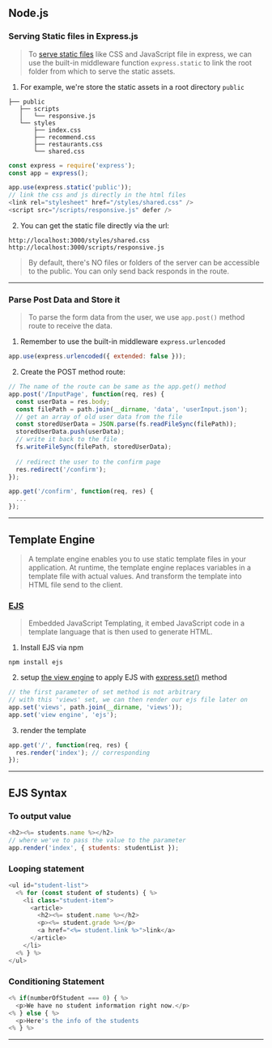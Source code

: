 ## Node.js
### Serving Static files in Express.js
> To [serve static files](https://expressjs.com/en/starter/static-files.html) like CSS and JavaScript file in express, we can use the built-in middleware function `express.static` to link the root folder from which to serve the static assets.
1. For example, we're store the static assets in a root directory `public`
```
├── public
   ├── scripts
   │   └── responsive.js
   └── styles
       ├── index.css
       ├── recommend.css
       ├── restaurants.css
       └── shared.css
```
```js
const express = require('express');
const app = express();

app.use(express.static('public'));
// link the css and js directly in the html files
<link rel="stylesheet" href="/styles/shared.css" />
<script src="/scripts/responsive.js" defer />
```
2. You can get the static file directly via the url:
```console
http://localhost:3000/styles/shared.css
http://localhost:3000/scripts/responsive.js
```
> By default, there's NO files or folders of the server can be accessible to the public. You can only send back responds in the route.

---

### Parse Post Data and Store it
> To parse the form data from the user, we use `app.post()` method route to receive the data.
1. Remember to use the built-in middleware `express.urlencoded`
```js
app.use(express.urlencoded({ extended: false }));
```
2. Create the POST method route:
```js
// The name of the route can be same as the app.get() method
app.post('/InputPage', function(req, res) {
  const userData = res.body;
  const filePath = path.join(__dirname, 'data', 'userInput.json');
  // get an array of old user data from the file
  const storedUserData = JSON.parse(fs.readFileSync(filePath));
  storedUserData.push(userData);
  // write it back to the file
  fs.writeFileSync(filePath, storedUserData);
  
  // redirect the user to the confirm page
  res.redirect('/confirm');
});

app.get('/confirm', function(req, res) {
  ...
});
```

---

## Template Engine
> A template engine enables you to use static template files in your application. At runtime, the template engine replaces variables in a template file with actual values. And transform the template into HTML file send to the client.
### [EJS](https://blog.logrocket.com/how-to-use-ejs-template-node-js-application/#:~:text=EJS%20(Embedded%20JavaScript%20Templating)%20is,then%20used%20to%20generate%20HTML.)
> Embedded JavaScript Templating, it embed JavaScript code in a template language that is then used to generate HTML.
1. Install EJS via npm
```console
npm install ejs
```
2. setup [the view engine](https://www.educative.io/answers/what-is-a-view-engine-in-expressjs) to apply EJS with [express.set()](https://stackoverflow.com/questions/29961711/app-setviews-dirname-views-in-express-node-js) method
```js
// the first parameter of set method is not arbitrary
// with this 'views' set, we can then render our ejs file later on
app.set('views', path.join(__dirname, 'views'));
app.set('view engine', 'ejs');
```
3. render the template
```js
app.get('/', function(req, res) {
  res.render('index'); // corresponding
});
```
---

## EJS Syntax
### To output value
```js
<h2><%= students.name %></h2>
// where we've to pass the value to the parameter
app.render('index', { students: studentList });
```

### Looping statement
```js
<ul id="student-list">
  <% for (const student of students) { %>
    <li class="student-item">
      <article>
        <h2><%= student.name %></h2>
        <p><%= student.grade %></p>
        <a href="<%= student.link %>">link</a>
      </article>
    </li>
  <% } %>
</ul>
```
### Conditioning Statement
```js
<% if(numberOfStudent === 0) { %>
  <p>We have no student information right now.</p>
<% } else { %>
  <p>Here's the info of the students
<% } %>
```
---
